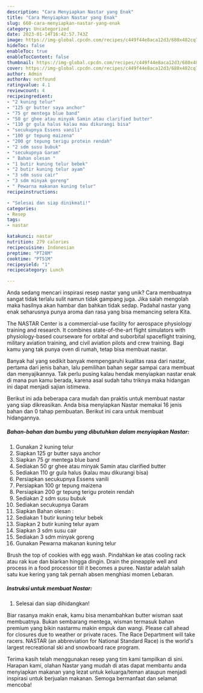 ```yaml
---
description: "Cara Menyiapkan Nastar yang Enak"
title: "Cara Menyiapkan Nastar yang Enak"
slug: 660-cara-menyiapkan-nastar-yang-enak
category: Uncategorized
date: 2023-01-14T16:42:57.743Z
image: https://img-global.cpcdn.com/recipes/c449f44e8aca12d3/680x482cq70/nastar-foto-resep-utama.jpg
hideToc: false
enableToc: true
enableTocContent: false
thumbnail: https://img-global.cpcdn.com/recipes/c449f44e8aca12d3/680x482cq70/nastar-foto-resep-utama.jpg
cover: https://img-global.cpcdn.com/recipes/c449f44e8aca12d3/680x482cq70/nastar-foto-resep-utama.jpg
author: Admin
authorAv: notfound
ratingvalue: 4.1
reviewcount: 4
recipeingredient:
- "2 kuning telur"
- "125 gr butter saya anchor"
- "75 gr mentega blue band"
- "50 gr ghee atau minyak Samin atau clarified butter"
- "110 gr gula halus kalau mau dikurangi bisa"
- "secukupnya Essens vanili"
- "100 gr tepung maizena"
- "200 gr tepung terigu protein rendah"
- "2 sdm susu bubuk"
- "secukupnya Garam"
- " Bahan olesan "
- "1 butir kuning telur bebek"
- "2 butir kuning telur ayam"
- "3 sdm susu cair"
- "3 sdm minyak goreng"
- " Pewarna makanan kuning telur"
recipeinstructions:

- "Selesai dan siap dinikmati!"
categories:
- Resep
tags:
- nastar

katakunci: nastar 
nutrition: 279 calories
recipecuisine: Indonesian
preptime: "PT28M"
cooktime: "PT51M"
recipeyield: "1"
recipecategory: Lunch

---
```





Anda sedang mencari inspirasi resep nastar yang unik? Cara membuatnya sangat tidak terlalu sulit namun tidak gampang juga. Jika salah mengolah maka hasilnya akan hambar dan bahkan tidak sedap. Padahal nastar yang enak seharusnya punya aroma dan rasa yang bisa memancing selera Kita.





The NASTAR Center is a commercial-use facility for aerospace physiology training and research. It combines state-of-the-art flight simulators with physiology-based courseware for orbital and suborbital spaceflight training, military aviation training, and civil aviation pilots and crew training. Bagi kamu yang tak punya oven di rumah, tetap bisa membuat nastar.

Banyak hal yang sedikit banyak mempengaruhi kualitas rasa dari nastar, pertama dari jenis bahan, lalu pemilihan bahan segar sampai cara membuat dan menyajikannya. Tak perlu pusing kalau hendak menyiapkan nastar enak di mana pun kamu berada, karena asal sudah tahu triknya maka hidangan ini dapat menjadi sajian istimewa.






Berikut ini ada beberapa cara mudah dan praktis untuk membuat nastar yang siap dikreasikan. Anda bisa menyiapkan Nastar memakai 16 jenis bahan dan 0 tahap pembuatan. Berikut ini cara untuk membuat hidangannya.

<!--inarticleads1-->

##### Bahan-bahan dan bumbu yang dibutuhkan dalam menyiapkan Nastar:

1. Gunakan 2 kuning telur
1. Siapkan 125 gr butter saya anchor
1. Siapkan 75 gr mentega blue band
1. Sediakan 50 gr ghee atau minyak Samin atau clarified butter
1. Sediakan 110 gr gula halus (kalau mau dikurangi bisa)
1. Persiapkan secukupnya Essens vanili
1. Persiapkan 100 gr tepung maizena
1. Persiapkan 200 gr tepung terigu protein rendah
1. Sediakan 2 sdm susu bubuk
1. Sediakan secukupnya Garam
1. Siapkan  Bahan olesan :
1. Sediakan 1 butir kuning telur bebek
1. Siapkan 2 butir kuning telur ayam
1. Siapkan 3 sdm susu cair
1. Sediakan 3 sdm minyak goreng
1. Gunakan  Pewarna makanan kuning telur


Brush the top of cookies with egg wash. Pindahkan ke atas cooling rack atau rak kue dan biarkan hingga dingin. Drain the pineapple well and process in a food processor till it becomes a puree. Nastar adalah salah satu kue kering yang tak pernah absen menghiasi momen Lebaran. 

<!--inarticleads2-->

##### Instruksi untuk membuat Nastar:


1. Selesai dan siap dihidangkan!

Biar rasanya makin enak, kamu bisa menambahkan butter wisman saat membuatnya. Bukan sembarang mentega, wisman termasuk bahan premium yang bikin nastarmu makin empuk dan wangi. Please call ahead for closures due to weather or private races. The Race Department will take racers. NASTAR (an abbreviation for National Standard Race) is the world&#39;s largest recreational ski and snowboard race program. 

Terima kasih telah menggunakan resep yang tim kami tampilkan di sini. Harapan kami, olahan Nastar yang mudah di atas dapat membantu anda menyiapkan makanan yang lezat untuk keluarga/teman ataupun menjadi inspirasi untuk berjualan makanan. Semoga bermanfaat dan selamat mencoba!
